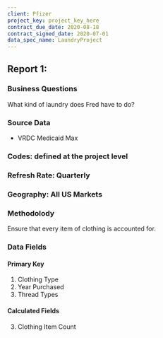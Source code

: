 ```yaml
---
client: Pfizer
project_key: project_key_here
contract_due_date: 2020-08-18
contract_signed_date: 2020-07-01
data_spec_name: LaundryProject
---
```


## Report 1: 
### Business Questions
What kind of laundry does Fred have to do?

### Source Data
* VRDC Medicaid Max

### Codes: defined at the project level
### Refresh Rate: Quarterly
### Geography: All US Markets
### Methodolody
Ensure that every item of clothing is accounted for.

### Data Fields
#### Primary Key
1. Clothing Type
2. Year Purchased
3. Thread Types 
  
#### Calculated Fields
3. Clothing Item Count
